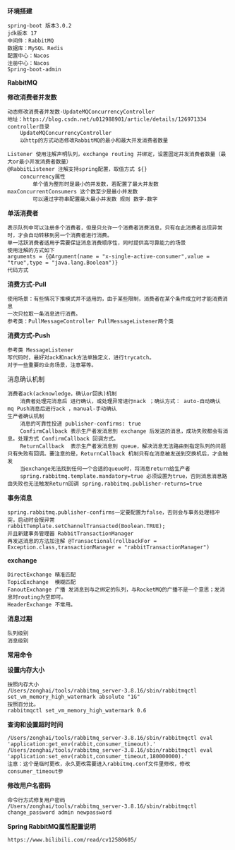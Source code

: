 
**环境搭建**
    
    spring-boot 版本3.0.2
    jdk版本 17 
    中间件：RabbitMQ
    数据库：MySQL Redis
    配置中心：Nacos
    注册中心：Nacos
    Spring-boot-admin

**RabbitMQ**

**修改消费者并发数**

    动态修改消费者并发数-UpdateMQConcurrencyController
    地址：https://blog.csdn.net/u012988901/article/details/126971334
    controller目录 
        UpdateMQConcurrencyController 
        以http的方式动态修改RabbitMQ的最小和最大并发消费者数量
    
    Listener 使用注解声明队列，exchange routing 并绑定，设置固定并发消费者数量（最大or最小并发消费者数量）
    @RabbitListener 注解支持spring配置，取值方式 ${} 
        concurrency属性 
            单个值为整形时是最小的并发数，若配置了最大并发数 maxConcurrentConsumers 这个数至少是最小并发数
            可以通过字符串配置最大最小并发数 规则 数字-数字

**单活消费者**
    
    表示队列中可以注册多个消费者，但是只允许一个消费者消费消息，只有在此消费者出现异常时，才会自动转移到另一个消费者进行消费。
    单一活跃消费者适用于需要保证消息消费顺序性，同时提供高可靠能力的场景
    使用注解的方式如下
    arguments = {@Argument(name = "x-single-active-consumer",value = "true",type = "java.lang.Boolean")}
    代码方式

**消费方式-Pull**

    使用场景：有些情况下推模式并不适用的，由于某些限制，消费者在某个条件成立时才能消费消息
    一次只拉取一条消息进行消费。
    参考类：PullMessageController PullMessageListener两个类

**消费方式-Push**

    参考类 MessageListener
    写代码时，最好对ack和nack方法单独定义，进行trycatch。
    对于一些重要的业务场景，注意幂等。

消息确认机制
    
    消费者ack(acknowledge，确认or回执)机制
        消费者处理完消息后 进行确认，或处理异常进行nack ；确认方式： auto-自动确认 mq Push消息后进行ack ，manual-手动确认
    生产者确认机制
        消息的可靠性投递 publisher-confirms: true
        ConfirmCallback 表示生产者发消息到 exchange 后发送的消息，成功失败都会有消息。处理方式 ConfirmCallback 回调方式。
        ReturnCallback  表示生产者发消息到 queue，解决消息无法路由到指定队列的问题 只有失败有回调。要注意的是，ReturnCallback 机制只有在消息被发送到交换机后，才会触发
        当exchange无法找到任何一个合适的queue时，将消息return给生产者
        spring.rabbitmq.template.mandatory=true 必须设置为true，否则消息消息路由失败也无法触发Return回调 spring.rabbitmq.publisher-returns=true
**事务消息**

    spring.rabbitmq.publisher-confirms一定要配置为false，否则会与事务处理相冲突，启动时会报异常
    rabbitTemplate.setChannelTransacted(Boolean.TRUE); 
    并且新建事务管理器 RabbitTransactionManager
    再发送消息的方法加注解 @Transactional(rollbackFor = Exception.class,transactionManager = "rabbitTransactionManager")

**exchange**

    DirectExchange 精准匹配
    TopicExchange  模糊匹配
    FanoutExchange 广播 发消息到与之绑定的队列，与RocketMQ的广播不是一个意思；发消息时routing为空即可。
    HeaderExchange 不常用。

**消息过期**
    
    队列级别
    消息级别

**常用命令**

**设置内存大小**
    
    按照内存大小
    /Users/zonghai/tools/rabbitmq_server-3.8.16/sbin/rabbitmqctl set_vm_memory_high_watermark absolute "1G"
    按照百分比。
    rabbitmqctl set_vm_memory_high_watermark 0.6

**查询和设置超时时间**
    
    /Users/zonghai/tools/rabbitmq_server-3.8.16/sbin/rabbitmqctl eval 'application:get_env(rabbit,consumer_timeout).'
    /Users/zonghai/tools/rabbitmq_server-3.8.16/sbin/rabbitmqctl eval 'application:set_env(rabbit,consumer_timeout,180000000).'
    注意：这个是临时更改，永久更改需要进入rabbitmq.conf文件里修改，修改consumer_timeout参

**修改用户名密码**
    
    命令行方式修复用户密码
    /Users/zonghai/tools/rabbitmq_server-3.8.16/sbin/rabbitmqctl change_password admin newpassword

**Spring RabbitMQ属性配置说明**
    
    https://www.bilibili.com/read/cv12580605/